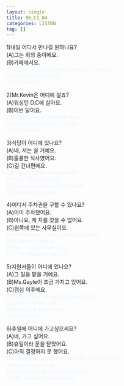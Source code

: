```yaml
---
layout: single
title: 06_C1_04
categories: LISTEN
tag: []
---
```


1)내일 어디서 만나길 원하나요?   
(A)그는 회의 중이에요.   
(B)카페에서요.   
<span style="color:#E8F5FF">
01.Where do you want to meet tomorrow?   
(A)He is in a meeting.   
(B)At the cafe.   
</span>
   
2)Mr.Kevin은 어디에 살죠?   
(A)워싱턴 D.C에 살아요.   
(B)이번 달이요.   
<span style="color:#E8F5FF">
02.Where does Mr.Kevin live?   
(A)In Washington,DC, I think.   
(B)This month.   
</span>
   
3)식당이 어디에 있나요?   
(A)네, 저는 쉴 거예요.   
(B)훌륭한 식사였어요.   
(C)길 건너편에요.   
<span style="color:#E8F5FF">
03.Where is the restaurant?   
(A)Yes, I'll take a rest.   
(B)That was an excellent meal.   
(C)Across the street.   
</span>
   
4)어디서 주차권을 구할 수 있나요?   
(A)이미 주차했어요.   
(B)아니요, 제 차를 찾을 수 없어요.   
(C)왼쪽에 있는 사무실이요.   
<span style="color:#E8F5FF">
04.Where can I get a parking passs?   
(A)I parked already.   
(B)No, I can't find my car.   
(C)The office on the left.   
</span>
   
5)지원서들이 어디에 있나요?   
(A)그 일을 맡을 거예요.   
(B)Ms.Gayle이 조금 가지고 있어요.   
(C)점심 이후에요.   
<span style="color:#E8F5FF">
05.Where are the application forms?   
(A)He'll take the job.   
(B)Ms.Gayle has some.   
(C)After lunch.   
</span>
   
6)휴일에 어디에 가고싶으세요?   
(A)네, 가고 싶어요.   
(B)휴일이라 문을 닫았어요.   
(C)아직 결정하지 못 했어요.   
<span style="color:#E8F5FF">
06.Where do you want to go for the holiday?   
(A)Yes, I want to go.   
(B)It's closed due to the holiday.   
(C)We haven't decided yet.   
</span>
